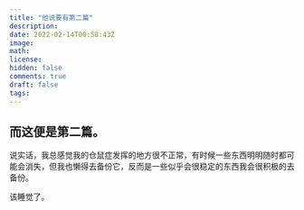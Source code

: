 ```yaml
---
title: "他说要有第二篇"
description: 
date: 2022-02-14T00:58:43Z
image: 
math: 
license: 
hidden: false
comments: true
draft: false
tags:
---
```

## 而这便是第二篇。
说实话，我总感觉我的仓鼠症发挥的地方很不正常，有时候一些东西明明随时都可能会消失，但我也懒得去备份它，反而是一些似乎会很稳定的东西我会很积极的去备份。

该睡觉了。